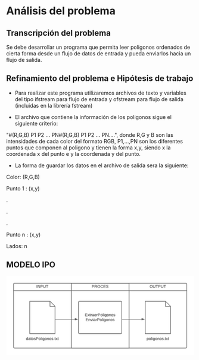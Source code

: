 # Análisis del problema

## Transcripción del problema

Se debe desarrollar un programa que permita leer poligonos ordenados de cierta forma desde un flujo de datos de entrada y pueda enviarlos hacia un flujo de salida.

## Refinamiento del problema e Hipótesis de trabajo

- Para realizar este programa utilizaremos archivos de texto y variables del tipo ifstream para flujo de entrada y ofstream para flujo de salida (incluidas en la librería fstream)

- El archivo que contiene la información de los poligonos sigue el siguiente criterio:

"#(R,G,B) P1 P2 ... PN#(R,G,B) P1 P2 ... PN....", donde R,G y B son las intensidades de cada color del formato RGB, P1,...,PN son los diferentes puntos que componen al poligono y tienen la forma x,y, siendo x la coordenada x del punto e y la coordenada y del punto.

- La forma de guardar los datos en el archivo de salida sera la siguiente:

Color: (R,G,B)

Punto 1 : (x,y)

   .
   
   .
   
   .
   
Punto n : (x,y)

Lados: n


## MODELO IPO 

![Modelo IPO](https://raw.githubusercontent.com/josefranwagner/AED/master/PoligonoFlujo/modeloIPO.png)




